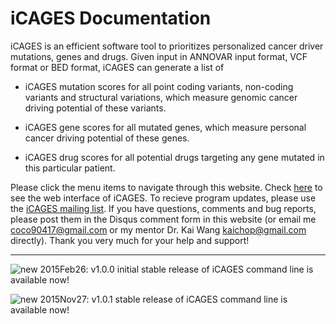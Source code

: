 # iCAGES Documentation

iCAGES is an efficient software tool to prioritizes personalized cancer driver mutations, genes and drugs. Given input in ANNOVAR input format, VCF format or BED format, iCAGES can generate a list of 

- iCAGES mutation scores for all point coding variants, non-coding variants and structural variations, which measure genomic cancer driving potential of these variants.

- iCAGES gene scores for all mutated genes, which measure personal cancer driving potential of these genes.

- iCAGES drug scores for all potential drugs targeting any gene mutated in this particular patient.

Please click the menu items to navigate through this website. Check [here](http://icages.usc.edu) to see the web interface of iCAGES. To recieve program updates, please use the [iCAGES mailing list](https://groups.google.com/forum/?hl=en#!forum/icages). If you have questions, comments and bug reports, please post them in the Disqus comment form in this website (or email me <coco90417@gmail.com> or my mentor Dr. Kai Wang <kaichop@gmail.com> directly). Thank you very much for your help and support!

---

![new](/img/new.png) 2015Feb26: v1.0.0 initial stable release of iCAGES command line is available now! 

![new](/img/new.png) 2015Nov27: v1.0.1 stable release of iCAGES command line is available now! 

